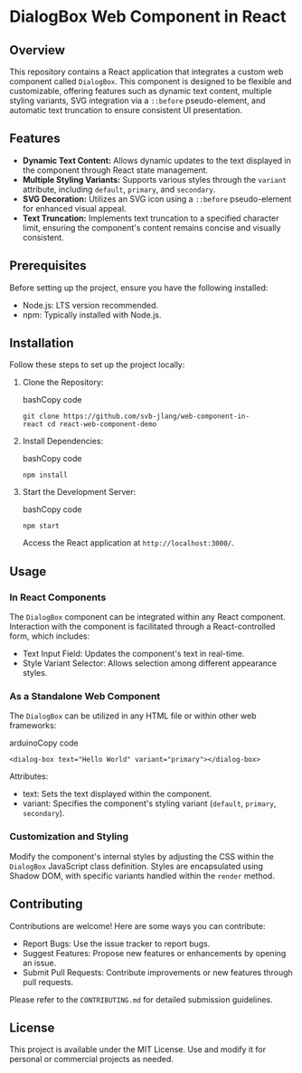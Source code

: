 # DialogBox Web Component in React

## Overview

This repository contains a React application that integrates a custom web component called `DialogBox`. This component is designed to be flexible and customizable, offering features such as dynamic text content, multiple styling variants, SVG integration via a `::before` pseudo-element, and automatic text truncation to ensure consistent UI presentation.

## Features

- **Dynamic Text Content:** Allows dynamic updates to the text displayed in the component through React state management.
- **Multiple Styling Variants:** Supports various styles through the `variant` attribute, including `default`, `primary`, and `secondary`.
- **SVG Decoration:** Utilizes an SVG icon using a `::before` pseudo-element for enhanced visual appeal.
- **Text Truncation:** Implements text truncation to a specified character limit, ensuring the component's content remains concise and visually consistent.

## Prerequisites

Before setting up the project, ensure you have the following installed:

- Node.js: LTS version recommended.
- npm: Typically installed with Node.js.

## Installation

Follow these steps to set up the project locally:

1.  Clone the Repository:

    bashCopy code

    `git clone https://github.com/svb-jlang/web-component-in-react cd react-web-component-demo`

2.  Install Dependencies:

    bashCopy code

    `npm install`

3.  Start the Development Server:

    bashCopy code

    `npm start`

    Access the React application at `http://localhost:3000/`.

## Usage

### In React Components

The `DialogBox` component can be integrated within any React component. Interaction with the component is facilitated through a React-controlled form, which includes:

- Text Input Field: Updates the component's text in real-time.
- Style Variant Selector: Allows selection among different appearance styles.

### As a Standalone Web Component

The `DialogBox` can be utilized in any HTML file or within other web frameworks:

arduinoCopy code

`<dialog-box text="Hello World" variant="primary"></dialog-box>`

Attributes:

- text: Sets the text displayed within the component.
- variant: Specifies the component's styling variant (`default`, `primary`, `secondary`).

### Customization and Styling

Modify the component's internal styles by adjusting the CSS within the `DialogBox` JavaScript class definition. Styles are encapsulated using Shadow DOM, with specific variants handled within the `render` method.

## Contributing

Contributions are welcome! Here are some ways you can contribute:

- Report Bugs: Use the issue tracker to report bugs.
- Suggest Features: Propose new features or enhancements by opening an issue.
- Submit Pull Requests: Contribute improvements or new features through pull requests.

Please refer to the `CONTRIBUTING.md` for detailed submission guidelines.

## License

This project is available under the MIT License. Use and modify it for personal or commercial projects as needed.
